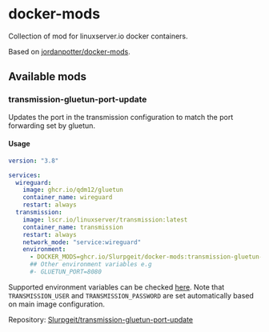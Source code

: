 # docker-mods

Collection of mod for linuxserver.io docker containers.

Based on [jordanpotter/docker-mods](https://github.com/jordanpotter/docker-mods).

## Available mods

### transmission-gluetun-port-update

Updates the port in the transmission configuration to match the port forwarding set by gluetun.

#### Usage

```yaml
version: "3.8"

services:
  wireguard:
    image: ghcr.io/qdm12/gluetun
    container_name: wireguard
    restart: always
  transmission:
    image: lscr.io/linuxserver/transmission:latest
    container_name: transmission
    restart: always
    network_mode: "service:wireguard"
    environment:
      - DOCKER_MODS=ghcr.io/Slurpgeit/docker-mods:transmission-gluetun-port-update # or michaukrieg/docker-mods:transmission-gluetun-port-update
      ## Other environment variables e.g
      #- GLUETUN_PORT=8080
```

Supported environment variables can be checked [here](https://github.com/Slurpgeit/transmission-gluetun-port-update?tab=readme-ov-file#available-environment-variables). Note that `TRANSMISSION_USER` and `TRANSMISSION_PASSWORD` are set automatically based on main image configuration.

Repository: [Slurpgeit/transmission-gluetun-port-update](https://github.com/Slurpgeit/docker-mods)
